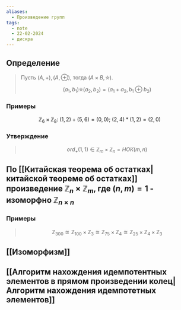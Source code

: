 ```yaml
---
aliases:
  - Произведение групп
tags:
  - note
  - 22-02-2024
  - дискра
---
```


## Определение

> Пусть $(A,+),(A,\oplus)$, тогда $(A\times B,⛤)$.
> 
> $$(a_{1},b_{1})⛤(a_{2},b_{2}) = (a_{1}+a_{2},b_{1}\oplus b_{2})$$

### Примеры

$$\mathbb{Z}_{6}\times \mathbb{Z}_{8}: \ (1,2)+(5,6) = (0,0); \ (2,4)*(1,2) = (2,0)$$

### Утверждение

> $$ord_{+}(1,1) \in \mathbb{Z}_{m}\times \mathbb{Z}_{n} = НОК(m,n)$$

## По [[Китайская теорема об остатках|китайской теореме об остатках]] произведение $\mathbb{Z}_{n} \times \mathbb{Z}_{m}$, где $(n,m)=1$ - изоморфно $\mathbb{Z}_{n\times n}$

### Примеры

> $$\mathbb{Z}_{300} \approxeq \mathbb{Z}_{100}\times \mathbb{Z}_{3}\approxeq \mathbb{Z}_{75}\times \mathbb{Z}_{4}\approxeq \mathbb{Z}_{25}\times \mathbb{Z}_{4}\times \mathbb{Z}_{3}$$

## [[Изоморфизм]]

## [[Алгоритм нахождения идемпотентных элементов в прямом произведении колец|Алгоритм нахождения идемпотетных элементов]]
